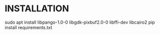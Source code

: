 # INSTALLATION
sudo apt install libpango-1.0-0 libgdk-pixbuf2.0-0 libffi-dev libcairo2
pip install requirements.txt
